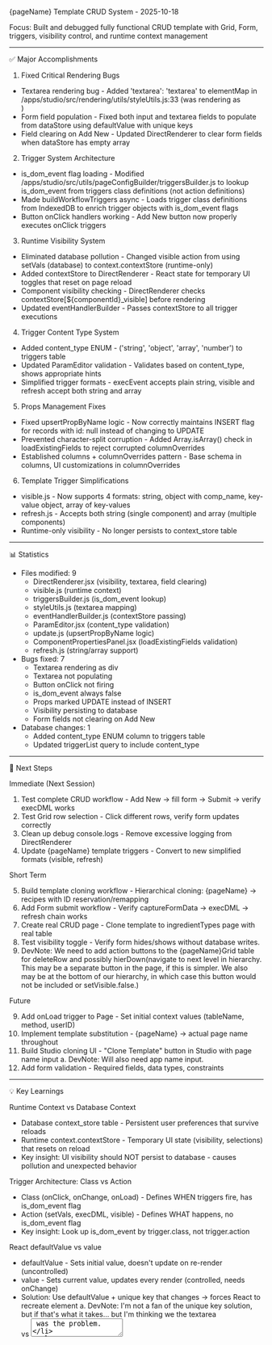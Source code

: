 {pageName} Template CRUD System - 2025-10-18

Focus: Built and debugged fully functional CRUD template with Grid, Form, triggers, visibility control, and runtime context management

---

✅ Major Accomplishments

1. Fixed Critical Rendering Bugs

- Textarea rendering bug - Added 'textarea': 'textarea' to elementMap in /apps/studio/src/rendering/utils/styleUtils.js:33 (was rendering as <div>)
- Form field population - Fixed both input and textarea fields to populate from dataStore using defaultValue with unique keys
- Field clearing on Add New - Updated DirectRenderer to clear form fields when dataStore has empty array

2. Trigger System Architecture

- is_dom_event flag loading - Modified /apps/studio/src/utils/pageConfigBuilder/triggersBuilder.js to lookup is_dom_event from triggers class definitions (not action definitions)
- Made buildWorkflowTriggers async - Loads trigger class definitions from IndexedDB to enrich trigger objects with is_dom_event flags
- Button onClick handlers working - Add New button now properly executes onClick triggers

3. Runtime Visibility System

- Eliminated database pollution - Changed visible action from using setVals (database) to context.contextStore (runtime-only)
- Added contextStore to DirectRenderer - React state for temporary UI toggles that reset on page reload
- Component visibility checking - DirectRenderer checks contextStore[${componentId}_visible] before rendering
- Updated eventHandlerBuilder - Passes contextStore to all trigger executions

4. Trigger Content Type System

- Added content_type ENUM - ('string', 'object', 'array', 'number') to triggers table
- Updated ParamEditor validation - Validates based on content_type, shows appropriate hints
- Simplified trigger formats - execEvent accepts plain string, visible and refresh accept both string and array

5. Props Management Fixes

- Fixed upsertPropByName logic - Now correctly maintains INSERT flag for records with id: null instead of changing to UPDATE
- Prevented character-split corruption - Added Array.isArray() check in loadExistingFields to reject corrupted columnOverrides
- Established columns + columnOverrides pattern - Base schema in columns, UI customizations in columnOverrides

6. Template Trigger Simplifications

- visible.js - Now supports 4 formats: string, object with comp_name, key-value object, array of key-values
- refresh.js - Accepts both string (single component) and array (multiple components)
- Runtime-only visibility - No longer persists to context_store table

---

📊 Statistics

- Files modified: 9
  - DirectRenderer.jsx (visibility, textarea, field clearing)
  - visible.js (runtime context)
  - triggersBuilder.js (is_dom_event lookup)
  - styleUtils.js (textarea mapping)
  - eventHandlerBuilder.js (contextStore passing)
  - ParamEditor.jsx (content_type validation)
  - update.js (upsertPropByName logic)
  - ComponentPropertiesPanel.jsx (loadExistingFields validation)
  - refresh.js (string/array support)
- Bugs fixed: 7
  - Textarea rendering as div
  - Textarea not populating
  - Button onClick not firing
  - is_dom_event always false
  - Props marked UPDATE instead of INSERT
  - Visibility persisting to database
  - Form fields not clearing on Add New
- Database changes: 1
  - Added content_type ENUM column to triggers table
  - Updated triggerList query to include content_type

---

🚀 Next Steps

Immediate (Next Session)

1. Test complete CRUD workflow - Add New → fill form → Submit → verify execDML works
2. Test Grid row selection - Click different rows, verify form updates correctly
3. Clean up debug console.logs - Remove excessive logging from DirectRenderer
4. Update {pageName} template triggers - Convert to new simplified formats (visible, refresh)

Short Term

5. Build template cloning workflow - Hierarchical cloning: {pageName} → recipes with ID reservation/remapping
6. Add Form submit workflow - Verify captureFormData → execDML → refresh chain works
7. Create real CRUD page - Clone template to ingredientTypes page with real table
8. Test visibility toggle - Verify form hides/shows without database writes.
9. DevNote: We need to add action buttons to the {pageName}Grid table for deleteRow and possibly hierDown(navigate to next level in hierarchy. This may be a separate button in the page, if this is simpler. We also may be at the bottom of our hierarchy, in which case this button would not be included or setVisible.false.)

Future

9. Add onLoad trigger to Page - Set initial context values (tableName, method, userID)
10. Implement template substitution - {pageName} → actual page name throughout
11. Build Studio cloning UI - "Clone Template" button in Studio with page name input
    a. DevNote: Will also need app name input.
12. Add form validation - Required fields, data types, constraints

---

💡 Key Learnings

Runtime Context vs Database Context

- Database context_store table - Persistent user preferences that survive reloads
- Runtime context.contextStore - Temporary UI state (visibility, selections) that resets on reload
- Key insight: UI visibility should NOT persist to database - causes pollution and unexpected behavior

Trigger Architecture: Class vs Action

- Class (onClick, onChange, onLoad) - Defines WHEN triggers fire, has is_dom_event flag
- Action (setVals, execDML, visible) - Defines WHAT happens, no is_dom_event flag
- Key insight: Look up is_dom_event by trigger.class, not trigger.action

React defaultValue vs value

- defaultValue - Sets initial value, doesn't update on re-render (uncontrolled)
- value - Sets current value, updates every render (controlled, needs onChange)
- Solution: Use defaultValue + unique key that changes → forces React to recreate element
  a. DevNote: I'm not a fan of the unique key solution, but if that's what it takes... but I'm thinking we the textarea <div> vs <textArea> was the problem.

Element Mapping Completeness

- Missing mappings cause fallback to div - Always check getHtmlElement when adding new component types
- Common mistake: Assuming type="textarea" automatically creates <textarea> - it doesn't!

Data Normalization Patterns

- columns (base schema from DB) + columnOverrides (UI customizations) = merged column config
- Separation of concerns: DB schema separate from UI preferences
- Merging happens in componentBuilder.js before rendering

---

📝 Code Snippets

Visibility Toggle (Runtime Only)

// In visible.js - no database writes
context.contextStore[`${componentId}_visible`] = true;

// In DirectRenderer - check before rendering
if (contextStore[`${id}_visible`] === false) {
return null; // Hide component
}

Field Clearing Pattern

// Check for empty array to clear fields
if (data && Array.isArray(data)) {
hasData = true;
if (data.length > 0) {
fieldValue = data[0][fieldName];
} else {
fieldValue = ''; // Clear on empty array
}
}

Content Type Validation

ALTER TABLE triggers
ADD COLUMN content_type ENUM('string', 'object', 'array', 'number') DEFAULT 'object';

// ParamEditor validates based on type
if (contentType === 'array' && !Array.isArray(parsed)) {
setError('Expected array format: [...]');
}

---

Status: {pageName} template is fully functional with Grid display, row selection, form population, field clearing, and visibility toggling. Ready to test complete CRUD workflow
(Submit button) and build template cloning system. 🚀
